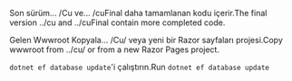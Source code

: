 <span data-ttu-id="414af-101">Son sürüm... /Cu ve... /cuFinal daha tamamlanan kodu içerir.</span><span class="sxs-lookup"><span data-stu-id="414af-101">The final version ../cu and ../cuFinal contain more completed code.</span></span>

<span data-ttu-id="414af-102">Gelen Wwwroot Kopyala... /Cu/ veya yeni bir Razor sayfaları projesi.</span><span class="sxs-lookup"><span data-stu-id="414af-102">Copy wwwroot from ../cu/ or from a new Razor Pages project.</span></span>

<span data-ttu-id="414af-103">`dotnet ef database update`'i çalıştırın.</span><span class="sxs-lookup"><span data-stu-id="414af-103">Run `dotnet ef database update`</span></span>
